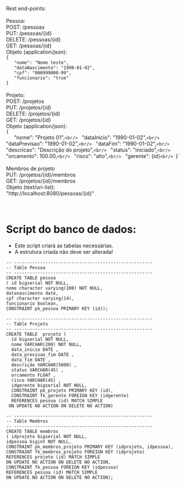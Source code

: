 Rest end-points:<br/>
<br/>
Pessoa:<br/>
POST: /pessoas <br/>
PUT: /pessoas/{id} <br/>
DELETE: /pessoas/{id} <br/>
GET: /pessoas/{id} <br/>
Objeto (application/json): <br/>
`{`   <br/>
`	"nome": "Nome teste",`<br/>
`	"dataNascimento": "1990-01-02",`<br/>
`	"cpf": "000999000-99",`<br/>
`	"funcionario": "true"`<br/>
`}`<br/>
<br/>
Projeto:<br/>
POST: /projetos<br/>
PUT: /projetos/{id}<br/>
DELETE: /projetos/{id}<br/>
GET: /projetos/{id}<br/>
Objeto (application/json):<br/>
`{  ` <br/>
`	`"nome": "Projeto 01",`<br/>
`	"dataInicio": "1990-01-02",`<br/>
`	"dataPrevisao": "1990-01-02",`<br/>
`	"dataFim": "1990-01-02",`<br/>
`	"descricao": "Descrição do projeto",`<br/>
`	"status": "iniciado",`<br/>
`	"orcamento": 100.00,`<br/>
`	"risco": "alto",`<br/>
`	"gerente": {id}`<br/>
`}`<br/>
<br/>
Membros de projeto <br/>
PUT: /projetos/{id}/membros<br/>
GET: /projetos/{id}/membros<br/>
Objeto (text/uri-list):<br/>
"http://localhost:8080/pessoas/{id}"<br/>
<br/>
<br/>
# Script do banco de dados:

* Este script criará as tabelas necessárias.
* A estrutura criada não deve ser alterada!

`-- -----------------------------------------------------`<br/>
`-- Table Pessoa`<br/>
`-- -----------------------------------------------------`<br/>
`CREATE TABLE pessoa`<br/>
`( id bigserial NOT NULL,`<br/>
`nome character varying(100) NOT NULL,`<br/>
`datanascimento date,`<br/>
`cpf character varying(14),`<br/>
`funcionario boolean,`<br/>
`CONSTRAINT pk_pessoa PRIMARY KEY (id));`<br/>


`-- -----------------------------------------------------`<br/>
`-- Table Projeto`<br/>
`-- -----------------------------------------------------`<br/>
`CREATE TABLE  projeto (`<br/>
`  id bigserial NOT NULL,`<br/>
`  nome VARCHAR(200) NOT NULL,`<br/>
`  data_inicio DATE ,`<br/>
`  data_previsao_fim DATE ,`<br/>
`  data_fim DATE ,`<br/>
`  descrição VARCHAR(5000) ,`<br/>
`  status VARCHAR(45) ,`<br/>
`  orcamento FLOAT ,`<br/>
`  risco VARCHAR(45) ,`<br/>
`  idgerente bigserial NOT NULL,`<br/>
`  CONSTRAINT pk_projeto PRIMARY KEY (id),`<br/>
`  CONSTRAINT fk_gerente FOREIGN KEY (idgerente)`<br/>
`  REFERENCES pessoa (id) MATCH SIMPLE`<br/>
`  ON UPDATE NO ACTION ON DELETE NO ACTION) `<br/>


`-- -----------------------------------------------------`<br/>
`-- Table Membros`<br/>
`-- -----------------------------------------------------`<br/>
`CREATE TABLE membros`<br/>
`( idprojeto bigserial NOT NULL, `<br/>
`idpessoa bigint NOT NULL,  `<br/>
`CONSTRAINT pk_membros_projeto PRIMARY KEY (idprojeto, idpessoa),`<br/>
`CONSTRAINT fk_membros_projeto FOREIGN KEY (idprojeto)`<br/>
`REFERENCES projeto (id) MATCH SIMPLE`<br/>
`ON UPDATE NO ACTION ON DELETE NO ACTION,`<br/>
`CONSTRAINT fk_pessoa FOREIGN KEY (idpessoa)`<br/>
`REFERENCES pessoa (id) MATCH SIMPLE`<br/>
`ON UPDATE NO ACTION ON DELETE NO ACTION);`<br/>


